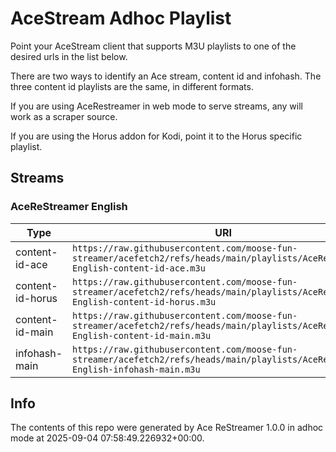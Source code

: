 # AceStream Adhoc Playlist

Point your AceStream client that supports M3U playlists to one of the desired urls in the list below.

There are two ways to identify an Ace stream, content id and infohash. The three content id playlists are the same, in different formats.

If you are using AceRestreamer in web mode to serve streams, any will work as a scraper source.

If you are using the Horus addon for Kodi, point it to the Horus specific playlist.

## Streams

### AceReStreamer English

| Type | URI |
|---|---|
| content-id-ace | `https://raw.githubusercontent.com/moose-fun-streamer/acefetch2/refs/heads/main/playlists/AceReStreamer-English-content-id-ace.m3u` |
| content-id-horus | `https://raw.githubusercontent.com/moose-fun-streamer/acefetch2/refs/heads/main/playlists/AceReStreamer-English-content-id-horus.m3u` |
| content-id-main | `https://raw.githubusercontent.com/moose-fun-streamer/acefetch2/refs/heads/main/playlists/AceReStreamer-English-content-id-main.m3u` |
| infohash-main | `https://raw.githubusercontent.com/moose-fun-streamer/acefetch2/refs/heads/main/playlists/AceReStreamer-English-infohash-main.m3u` |

## Info

The contents of this repo were generated by Ace ReStreamer 1.0.0 in adhoc mode at 2025-09-04 07:58:49.226932+00:00.
